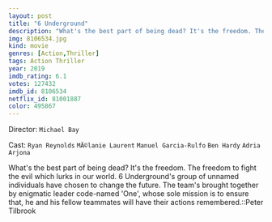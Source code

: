 ```yaml
---
layout: post
title: "6 Underground"
description: "What's the best part of being dead? It's the freedom. The freedom to fight the evil which lurks in our world. 6 Underground's group of unnamed individuals have chosen to change the future. The team's brought together by enigmatic leader code-named 'One', whose sole mission is to ensure that, he and his fellow teammates will have their actions remembered..."
img: 8106534.jpg
kind: movie
genres: [Action,Thriller]
tags: Action Thriller 
year: 2019
imdb_rating: 6.1
votes: 127432
imdb_id: 8106534
netflix_id: 81001887
color: 495867
---
```

Director: `Michael Bay`  

Cast: `Ryan Reynolds` `MĂ©lanie Laurent` `Manuel Garcia-Rulfo` `Ben Hardy` `Adria Arjona` 

What's the best part of being dead? It's the freedom. The freedom to fight the evil which lurks in our world. 6 Underground's group of unnamed individuals have chosen to change the future. The team's brought together by enigmatic leader code-named 'One', whose sole mission is to ensure that, he and his fellow teammates will have their actions remembered.::Peter Tilbrook